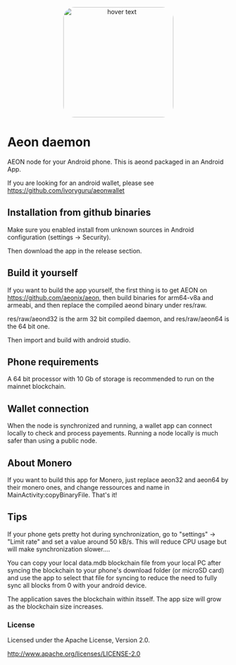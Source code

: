 <p align="center">
  <img src="image (1).png" width="250" style="border-radius: 10%;" title="hover text">
</p>

# Aeon daemon
 
AEON node for your Android phone. This is aeond packaged in an Android App.  

If you are looking for an android wallet, please see https://github.com/ivoryguru/aeonwallet

## Installation from github binaries

Make sure you enabled install from unknown sources in Android configuration (settings -> Security).

Then download the app in the release section. 

## Build it yourself

If you want to build the app yourself, the first thing is to get AEON on https://github.com/aeonix/aeon, then build binaries for arm64-v8a and armeabi, and then replace the compiled aeond binary under res/raw.

res/raw/aeond32 is the arm 32 bit compiled daemon, and res/raw/aeon64 is the 64 bit one.

Then import and build with android studio.  


## Phone requirements
A 64 bit processor with 10 Gb of storage is recommended to run on the mainnet blockchain.  


## Wallet connection
When the node is synchronized and running, a wallet app can connect locally to check and process payements.
Running a node locally is much safer than using a public node.  


## About Monero
If you want to build this app for Monero, just replace aeon32 and aeon64 by their monero ones, and change ressources and name in MainActivity:copyBinaryFile. That's it!  

## Tips
If your phone gets pretty hot during synchronization, go to "settings" -> "Limit rate" and set a value around 50 kB/s. This will reduce CPU usage but will make synchronization slower....  

You can copy your local data.mdb blockchain file from your local PC after syncing the blockchain to your phone's download folder (or microSD card) and use the app to select that file for syncing to reduce the need to fully sync all blocks from 0 with your android device.

The application saves the blockchain within itsself. The app size will grow as the blockchain size increases.

### License

Licensed under the Apache License, Version 2.0.

http://www.apache.org/licenses/LICENSE-2.0
